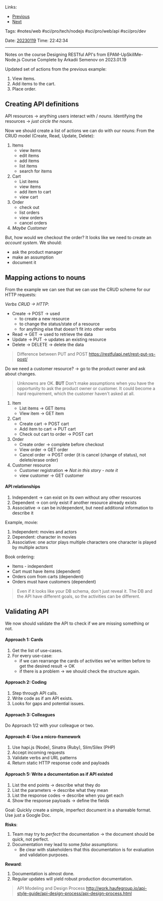   
Links:
- [Previous](02%20The%20participants%20and%20activities.md)
- [Next](04%20The%20work%20of%20your%20API.md)

Tags: #notes/web #sci/pro/tech/nodejs #sci/pro/web/api #sci/pro/dev 

Date: [20230119](../../../../200%20Diary/205%20Day/20230119.md)
Time: 22:42:34
_____

Notes on the course Designing RESTful API's from EPAM-UpSkillMe-Node.js Course
Complete by Arkadii Semenov on 2023.01.19

Updated set of actions from the previous example:

1. View items.
2. Add items to the cart.
3. Place order.

## Creating API definitions

API resources -> anything users interact with / _nouns_.
Identifying the resources -> _just circle the nouns_.

Now we should create a list of actions we can do with our nouns:
From the CRUD model (Create, Read, Update, Delete):

1. Items
   - view items
   - edit items
   - add items
   - list items
   - search for items
2. Cart
   - List items
   - view items
   - add item to cart
   - view cart
3. Order
   - check out
   - list orders
   - view orders
   - cancel orders
4. _Maybe Customer_

But, how would we checkout the order?
It looks like we need to create an _account system_. We should:

- ask the product manager
- make an assumption
- document it

## Mapping actions to nouns

From the example we can see that we can use the CRUD scheme for our HTTP requests:

_Verbs_ _CRUD -> HTTP_:

- Create -> POST -> used
  - to create a new resource
  - to change the status/state of a resource
  - for anything else that doesn't fit into other verbs
- Read -> GET -> used to retrieve the data
- Update -> PUT -> updates an existing resource
- Delete -> DELETE -> delete the data

> Difference between PUT and POST
> https://restfulapi.net/rest-put-vs-post/

Do we need a customer resource? -> go to the product owner and ask about changes.

> Unknowns are OK.
> **BUT** Don't make assumptions when you have the opportunity to ask the product owner or customer. It could become a hard requirement, which the customer haven't asked at all.

1. Item
   - List items -> GET items
   - VIew item -> GET item
2. Cart
   - Create cart -> POST cart
   - Add item to cart -> PUT cart
   - Check out cart to order -> POST cart
3. Order
   - Create order -> complete before checkout
   - View order -> GET order
   - Cancel order -> POST order (it is cancel (change of status), not delete/erase order)
4. Customer resource
   - Customer registration => _Not in this story - note it_
   - view customer -> GET customer

#### API relationships

1. Independent -> can exist on its own without any other resources
2. Dependent -> con only exist if another resource already exists
3. Associative -> can be in/dependent, but need additional information to describe it

Example, movie:

1. Independent: movies and actors
2. Dependent: character in movies
3. Associative:
   one actor plays multiple characters
   one character is played by multiple actors

Book ordering:

- Items - independent
- Cart must have items (dependent)
- Orders com from carts (dependent)
- Orders must have customers (dependent)

> Even if it looks like your DB schema, don't just reveal it.
> The DB and the API have different goals, so the activities can be different.

## Validating API
We now should validate the API to check if we are missing something or not.

#### Approach 1: Cards
1. Get the list of use-cases.
2. For every use-case:
   - if we can rearrange the cards of activities we've written before to get the desired result -> OK
   - if there is a problem -> we should check the structure again.

#### Approach 2: Coding
1. Step through API calls.
2. Write code as if am API exists.
3. Looks for gaps and potential issues.

#### Approach 3: Colleagues
Do Approach 1/2 with your colleague or two.

#### Approach 4: Use a micro-framework
1. Use hapi.js (Node), Sinatra (Ruby), Slim/Silex (PHP)
2. Accept incoming requests
3. Validate verbs and URL patterns
4. Return static HTTP response code and payloads

#### Approach 5: Write a documentation as if API existed
1. List the end points -> describe what they do
2. List the parameters -> describe what they mean
3. List the response codes -> describe when you get each
4. Show the response payloads -> define the fields

Goal: Quickly create a simple, imperfect document in a shareable format.
Use just a Google Doc.

**Risks**:
1. Team may try to _perfect_ the documentation -> the document should be quick, not perfect.
2. Documentation mey lead to some _false_ assumptions:
   - Be clear with stakeholders that this documentation is for evaluation and validation purposes.

**Reward**:
1. Documentation is almost done.
2. Regular updates will yield robust production documentation.

> API Modeling and Design Process
> http://work.haufegroup.io/api-style-guide/api-design-process/api-design-process.html

